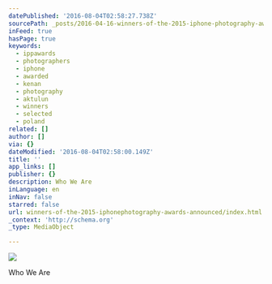 ```yaml
---
datePublished: '2016-08-04T02:58:27.738Z'
sourcePath: _posts/2016-04-16-winners-of-the-2015-iphone-photography-awards-announced.md
inFeed: true
hasPage: true
keywords:
  - ippawards
  - photographers
  - iphone
  - awarded
  - kenan
  - photography
  - aktulun
  - winners
  - selected
  - poland
related: []
author: []
via: {}
dateModified: '2016-08-04T02:58:00.149Z'
title: ''
app_links: []
publisher: {}
description: Who We Are
inLanguage: en
inNav: false
starred: false
url: winners-of-the-2015-iphonephotography-awards-announced/index.html
_context: 'http://schema.org'
_type: MediaObject

---
```

![](https://the-grid-user-content.s3-us-west-2.amazonaws.com/174f9f5c-3686-4d79-8f22-c9d39006909f.jpg)

Who We Are